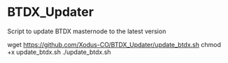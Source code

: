 # BTDX_Updater
Script to update BTDX masternode to the latest version


wget https://github.com/Xodus-CO/BTDX_Updater/update_btdx.sh 
chmod +x update_btdx.sh
./update_btdx.sh

